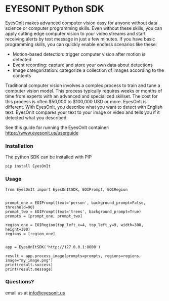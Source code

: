 # EYESONIT Python SDK #

EyesOnIt makes advanced computer vision easy for anyone without data science 
or computer programming skills. Even without these skills, you can apply
cutting edge computer vision to your video streams and start receiving
alerts by text message in just a few minutes. If you have basic programming
skills, you can quickly enable endless scenarios like these:

- Motion-based detection: trigger computer vision after motion is detected
- Event recording: capture and store your own data about detections
- Image categorization: categorize a collection of images according to the contents

Traditional computer vision involves a complex process to train and tune
a computer vision model. This process typically requires weeks or months
of time from experts with an advanced and specialized skillset. The cost
for this process is often $50,000 to $100,000 USD or more. EyesOnIt is
different. With EyesOnIt, you describe what you want to detect with English
text. EyesOnIt compares your text to your image or video and tells you if
it detected what you described.


See this guide for running the EyesOnIt container:
https://www.eyesonit.us/userguide


### Installation ###

The python SDK can be installed with PIP

```
pip install EyesOnIt
```


### Usage ###

```
from EyesOnIt import EyesOnItSDK, EOIPrompt, EOIRegion


prompt_one = EOIPrompt(text='person', background_prompt=False, threshold=90)
prompt_two = EOIPrompt(text='trees', background_prompt=True)
prompts = [prompt_one, prompt_two]

region_one = EOIRegion(top_left_x=4, top_left_y=9, width=300, height=300)
regions = [region_one]


app = EyesOnItSDK('http://127.0.0.1:8000')

result = app.process_image(prompts=prompts, regions=regions, image="my_image.png")
print(result.success)
print(result.message)

```

### Questions? ###

email us at info@eyesonit.us
